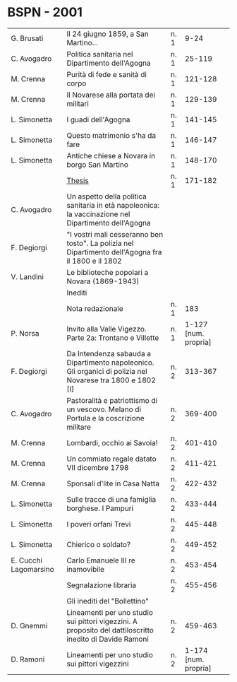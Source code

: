 # BSPN - 2001

<table>
    <tr>
        <td>G. Brusati</td>
        <td>Il 24 giugno 1859, a San Martino...</td>
        <td>n. 1</td>
        <td>9-24</td>
        <td></td>
    </tr>
    <tr>
        <td>C. Avogadro</td>
        <td>Politica sanitaria nel Dipartimento dell'Agogna</td>
        <td>n. 1</td>
        <td>25-119</td>
        <td></td>
    </tr>
    <tr>
        <td>M. Crenna</td>
        <td>Purit&agrave; di fede e sanit&agrave; di corpo</td>
        <td>n. 1</td>
        <td>121-128</td>
        <td></td>
    </tr>
    <tr>
        <td>M. Crenna</td>
        <td>Il Novarese alla portata dei militari</td>
        <td>n. 1</td>
        <td>129-139</td>
        <td></td>
    </tr>
    <tr>
        <td>L. Simonetta</td>
        <td>I guadi dell'Agogna</td>
        <td>n. 1</td>
        <td>141-145</td>
        <td></td>
    </tr>
    <tr>
        <td>L. Simonetta</td>
        <td>Questo matrimonio s'ha da fare</td>
        <td>n. 1</td>
        <td>146-147</td>
        <td></td>
    </tr>
    <tr>
        <td>L. Simonetta</td>
        <td>Antiche chiese a Novara in borgo San Martino</td>
        <td>n. 1</td>
        <td>148-170</td>
        <td></td>
    </tr>
    <tr>
        <td></td>
        <td><a href="http://www.ssno.it/BSPNo/bspn_thesis.html#2001">Thesis</a></td>
        <td>n. 1</td>
        <td>171-182</td>
        <td></td>
    </tr>
    <tr>
        <td>C. Avogadro</td>
        <td>Un aspetto della politica sanitaria in et&agrave; napoleonica: la vaccinazione nel Dipartimento
            dell'Agogna
        </td>
        <td></td>
        <td></td>
        <td></td>
    </tr>
    <tr>
        <td>F. Degiorgi</td>
        <td>"I vostri mali cesseranno ben tosto". La polizia nel Dipartimento dell'Agogna fra il 1800 e il 1802</td>
        <td></td>
        <td></td>
        <td></td>
    </tr>
    <tr>
        <td>V. Landini</td>
        <td>Le biblioteche popolari a Novara (1869-1943)</td>
        <td></td>
        <td></td>
        <td></td>
    </tr>
    <tr>
        <td></td>
        <td>Inediti</td>
        <td></td>
        <td></td>
        <td></td>
    </tr>
    <tr>
        <td></td>
        <td>Nota redazionale</td>
        <td>n. 1</td>
        <td>183</td>
        <td></td>
    </tr>
    <tr>
        <td>P. Norsa</td>
        <td>Invito alla Valle Vigezzo. Parte 2a: Trontano e Villette</td>
        <td>n. 1</td>
        <td>1-127 [num. propria]</td>
        <td></td>
    </tr>
    <tr>
        <td>F. Degiorgi</td>
        <td>Da Intendenza sabauda a Dipartimento napoleonico. Gli organici di polizia nel Novarese tra 1800 e 1802 [I]
        </td>
        <td>n. 2</td>
        <td>313-367</td>
        <td></td>
    </tr>
    <tr>
        <td>C. Avogadro</td>
        <td>Pastoralit&agrave; e patriottismo di un vescovo. Melano di Portula e la coscrizione militare</td>
        <td>n. 2</td>
        <td>369-400</td>
        <td></td>
    </tr>
    <tr>
        <td>M. Crenna</td>
        <td>Lombardi, occhio ai Savoia!</td>
        <td>n. 2</td>
        <td>401-410</td>
        <td></td>
    </tr>
    <tr>
        <td>M. Crenna</td>
        <td>Un commiato regale datato VII dicembre 1798</td>
        <td>n. 2</td>
        <td>411-421</td>
        <td></td>
    </tr>
    <tr>
        <td>M. Crenna</td>
        <td>Sponsali d'lite in Casa Natta</td>
        <td>n. 2</td>
        <td>422-432</td>
        <td></td>
    </tr>
    <tr>
        <td>L. Simonetta</td>
        <td>Sulle tracce di una famiglia borghese. I Pampuri</td>
        <td>n. 2</td>
        <td>433-444</td>
        <td></td>
    </tr>
    <tr>
        <td>L. Simonetta</td>
        <td>I poveri orfani Trevi</td>
        <td>n. 2</td>
        <td>445-448</td>
        <td></td>
    </tr>
    <tr>
        <td>L. Simonetta</td>
        <td>Chierico o soldato?</td>
        <td>n. 2</td>
        <td>449-452</td>
        <td></td>
    </tr>
    <tr>
        <td>E. Cucchi Lagomarsino</td>
        <td>Carlo Emanuele III re inamovibile</td>
        <td>n. 2</td>
        <td>453-454</td>
        <td></td>
    </tr>
    <tr>
        <td></td>
        <td>Segnalazione libraria</td>
        <td>n. 2</td>
        <td>455-456</td>
        <td></td>
    </tr>
    <tr>
        <td></td>
        <td>Gli inediti del "Bollettino"</td>
        <td></td>
        <td></td>
        <td></td>
    </tr>
    <tr>
        <td>D. Gnemmi</td>
        <td>Lineamenti per uno studio sui pittori vigezzini. A proposito del dattiloscritto inedito di Davide Ramoni
        </td>
        <td>n. 2</td>
        <td>459-463</td>
        <td></td>
    </tr>
    <tr>
        <td>D. Ramoni</td>
        <td>Lineamenti per uno studio sui pittori vigezzini</td>
        <td>n. 2</td>
        <td>1-174 [num. propria]</td>
        <td></td>
    </tr>
</table>